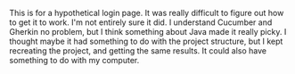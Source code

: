 This is for a hypothetical login page. It was really difficult to figure out how to get it to work.
I'm not entirely sure it did. I understand Cucumber and Gherkin no problem, but I think something
about Java made it really picky. I thought maybe it had something to do with the project structure,
but I kept recreating the project, and getting the same results. It could also have something to do
with my computer.
